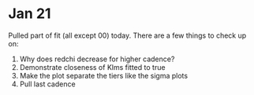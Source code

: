 # Jan 21

Pulled part of fit (all except 00) today. There are a few things to check up on:

1. Why does redchi decrease for higher cadence?
2. Demonstrate closeness of Klms fitted to true
3. Make the plot separate the tiers like the sigma plots
4. Pull last cadence